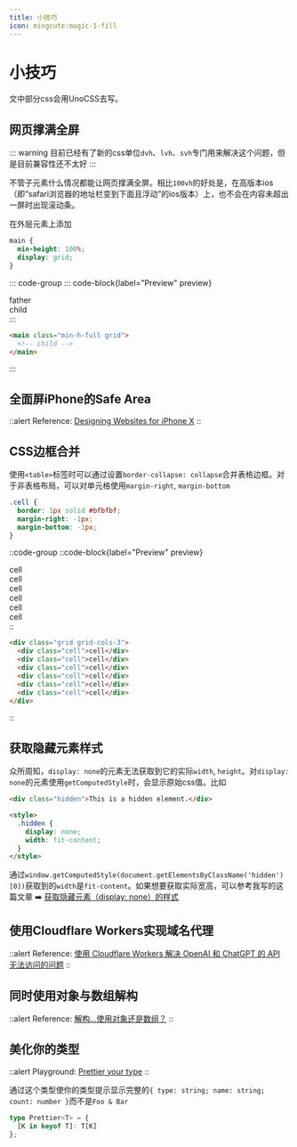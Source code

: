 ```yaml
---
title: 小技巧
icon: mingcute:magic-1-fill
---
```


# 小技巧

文中部分css会用UnoCSS去写。

## 网页撑满全屏

::: warning
目前已经有了新的css单位`dvh`、`lvh`、`svh`专门用来解决这个问题，但是目前兼容性还不太好
:::

不管子元素什么情况都能让网页撑满全屏。相比`100vh`的好处是，在高版本ios（即“safari浏览器的地址栏变到下面且浮动”的ios版本）上，也不会在内容未超出一屏时出现滚动条。

在外层元素上添加

```css
main {
  min-height: 100%;
  display: grid;
}
```

::: code-group
::: code-block{label="Preview" preview}

<main class="bg-yellow p-3">
father
<div class="bg-gray">child</div>
</main>
:::

```html [Code]
<main class="min-h-full grid">
  <!-- child -->
</main>
```

:::

## 全面屏iPhone的Safe Area

::alert
Reference: [Designing Websites for iPhone X](https://webkit.org/blog/7929/designing-websites-for-iphone-x/)
::

## CSS边框合并

使用`<table>`标签时可以通过设置`border-collapse: collapse`合并表格边框。对于非表格布局，可以对单元格使用`margin-right`, `margin-bottom`

```css
.cell {
  border: 1px solid #bfbfbf;
  margin-right: -1px;
  margin-bottom: -1px;
}
```

::code-group
::code-block{label="Preview" preview}

<div class="grid grid-cols-3">
<div class="b-1 b-solid b-[#bfbfbf] -m-r-1px -m-b-1px">cell</div>
<div class="b-1 b-solid b-[#bfbfbf] -m-r-1px -m-b-1px">cell</div>
<div class="b-1 b-solid b-[#bfbfbf] -m-r-1px -m-b-1px">cell</div>
<div class="b-1 b-solid b-[#bfbfbf] -m-r-1px -m-b-1px">cell</div>
<div class="b-1 b-solid b-[#bfbfbf] -m-r-1px -m-b-1px">cell</div>
<div class="b-1 b-solid b-[#bfbfbf] -m-r-1px -m-b-1px">cell</div>
</div>
::

```html [Code]
<div class="grid grid-cols-3">
  <div class="cell">cell</div>
  <div class="cell">cell</div>
  <div class="cell">cell</div>
  <div class="cell">cell</div>
  <div class="cell">cell</div>
  <div class="cell">cell</div>
</div>
```

::

## 获取隐藏元素样式

众所周知，`display: none`的元素无法获取到它的实际`width`, `height`。对`display: none`的元素使用`getComputedStyle`时，会显示原始css值。比如

```html
<div class="hidden">This is a hidden element.</div>

<style>
  .hidden {
    display: none;
    width: fit-content;
  }
</style>
```

通过`window.getComputedStyle(document.getElementsByClassName('hidden')[0])`获取到的`width`是`fit-content`。如果想要获取实际宽高，可以参考我写的这篇文章 ➡️ [获取隐藏元素（display: none）的样式](/blog/front-end/getting-styles-of-elements-with-display-none)

## 使用Cloudflare Workers实现域名代理

::alert
Reference: [使用 Cloudflare Workers 解决 OpenAI 和 ChatGPT 的 API 无法访问的问题](https://github.com/noobnooc/noobnooc/discussions/9)
::

## 同时使用对象与数组解构

::alert
Reference: [解构...使用对象还是数组？](https://antfu.me/posts/destructuring-with-object-or-array)
::

## 美化你的类型

::alert
Playground: [Prettier your type](https://www.typescriptlang.org/zh/play?#code/C4TwDgpgBAYg9nKBeKBvAsAKClUkBcUAzsAE4CWAdgOYDcWOlAhgLYSEkU32YC+WWPNABCTUsjQMoAYzgBXSsEKU5LAEYRSPfpkHhoAYTgsJ8RADIoorQMxCoABVIRgwcpoA8AFQB8EjNhQANoA0lBUUADWECBwAGZQXgC6hF6hSVg6epCJECQSTi5unkYsPkA)
::

通过这个类型使你的类型提示显示完整的`{ type: string; name: string; count: number }`而不是`Foo & Bar`

```ts
type Prettier<T> = {
  [K in keyof T]: T[K]
};
```
